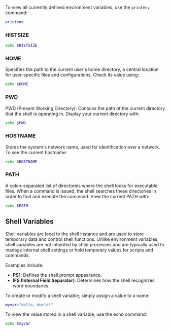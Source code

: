 
To view all currently defined environment variables, use the `printenv` command:

```bash
printenv
```

### HISTSIZE

```bash
echo $HISTSIZE
```

### HOME

Specifies the path to the current user's home directory, a central location for user-specific files and configurations. Check its value using:

```bash
echo $HOME
```

### PWD

PWD (Present Working Directory): Contains the path of the current directory that the shell is operating in. Display your current directory with:

```bash
echo $PWD
```

### HOSTNAME

Stores the system's network name, used for identification over a network. To see the current hostname:

```bash
echo $HOSTNAME
```

### PATH

A colon-separated list of directories where the shell looks for executable files. When a command is issued, the shell searches these directories in order to find and execute the command. View the current PATH with:

```bash
echo $PATH
```

## Shell Variables

Shell variables are local to the shell instance and are used to store temporary data and control shell functions. Unlike environment variables, shell variables are not inherited by child processes and are typically used to manage internal shell settings or hold temporary values for scripts and commands.

Examples include:

- **PS1**: Defines the shell prompt appearance.
- **IFS (Internal Field Separator)**: Determines how the shell recognizes word boundaries.

To create or modify a shell variable, simply assign a value to a name:

```bash
myvar="Hello, World!"
```

To view the value stored in a shell variable, use the echo command:

```bash
echo $myvar
```

